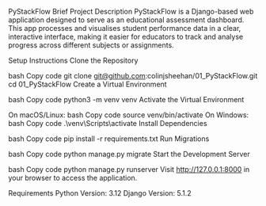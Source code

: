 PyStackFlow
Brief Project Description
PyStackFlow is a Django-based web application designed to serve as an educational assessment dashboard. This app processes and visualises student performance data in a clear, interactive interface, making it easier for educators to track and analyse progress across different subjects or assignments.

Setup Instructions
Clone the Repository

bash
Copy code
git clone git@github.com:colinjsheehan/01_PyStackFlow.git
cd 01_PyStackFlow
Create a Virtual Environment

bash
Copy code
python3 -m venv venv
Activate the Virtual Environment

On macOS/Linux:
bash
Copy code
source venv/bin/activate
On Windows:
bash
Copy code
.\venv\Scripts\activate
Install Dependencies

bash
Copy code
pip install -r requirements.txt
Run Migrations

bash
Copy code
python manage.py migrate
Start the Development Server

bash
Copy code
python manage.py runserver
Visit http://127.0.0.1:8000 in your browser to access the application.

Requirements
Python Version: 3.12
Django Version: 5.1.2